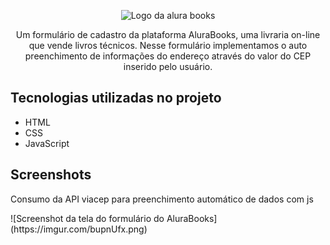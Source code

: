<p align="center"> <img src="https://github.com/MonicaHillman/js-consumindo-dados-api/blob/aula05/img/Logo.svg" alt="Logo da alura books"> </p>
<p align="center">Um formulário de cadastro da plataforma AluraBooks, uma livraria on-line que vende livros técnicos. Nesse formulário implementamos o auto preenchimento de informações do endereço através do valor do CEP inserido pelo usuário.</p>

## Tecnologias utilizadas no projeto
* HTML
* CSS
* JavaScript

## Screenshots
<p>Consumo da API viacep para preenchimento automático de dados com js</p>
![Screenshot da tela do formulário do AluraBooks](https://imgur.com/bupnUfx.png)
